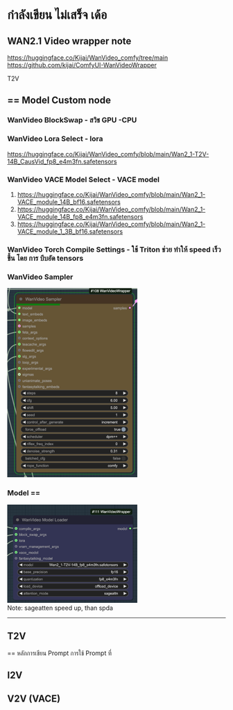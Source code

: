 # กำลังเขียน ไม่เสร็จ เด้อ


## WAN2.1 Video wrapper note
https://huggingface.co/Kijai/WanVideo_comfy/tree/main
https://github.com/kijai/ComfyUI-WanVideoWrapper

T2V
## == Model Custom node

### WanVideo BlockSwap - สวิช GPU -CPU

### WanVideo Lora Select - lora 
https://huggingface.co/Kijai/WanVideo_comfy/blob/main/Wan2_1-T2V-14B_CausVid_fp8_e4m3fn.safetensors
### WanVideo VACE Model Select - VACE model 
1. https://huggingface.co/Kijai/WanVideo_comfy/blob/main/Wan2_1-VACE_module_14B_bf16.safetensors
2. https://huggingface.co/Kijai/WanVideo_comfy/blob/main/Wan2_1-VACE_module_14B_fp8_e4m3fn.safetensors
3. https://huggingface.co/Kijai/WanVideo_comfy/blob/main/Wan2_1-VACE_module_1_3B_bf16.safetensors

### WanVideo Torch Compile Settings - ใช้ Triton ช่วย ทำให้ speed เร็วขึ้น โดย การ บีบอัด tensors

### WanVideo Sampler

<img src="https://github.com/gordon123/lean2ComfyUI/blob/main/image/img/wanvideo-sampler.png?raw=true" alt="WanVideo Sampler" width="300"/>

### Model ==
<img src="https://github.com/gordon123/lean2ComfyUI/blob/main/image/img/wanvideo-model-loader.png?raw=true" alt="WanVideo Sampler" width="300"/> <br>
Note: sageatten speed up, than spda

--- 
## T2V

== หลักการเขียน Prompt
การใช้ Prompt ที่

## I2V

## V2V (VACE)